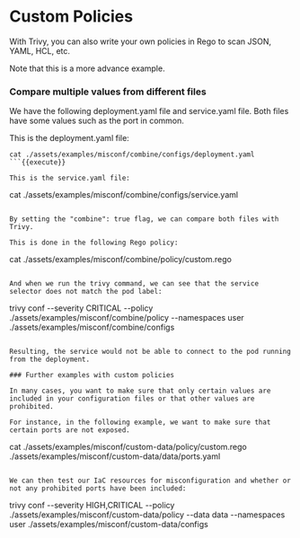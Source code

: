 # Custom Policies

With Trivy, you can also write your own policies in Rego to scan JSON, YAML, HCL, etc.

Note that this is a more advance example.

### Compare multiple values from different files

We have the following deployment.yaml file and service.yaml file. Both files have some values such as the port in common. 

This is the deployment.yaml file:

```
cat ./assets/examples/misconf/combine/configs/deployment.yaml
```{{execute}}

This is the service.yaml file:

```
cat ./assets/examples/misconf/combine/configs/service.yaml
```{{execute}}

By setting the "combine": true flag, we can compare both files with Trivy.

This is done in the following Rego policy:

```
cat ./assets/examples/misconf/combine/policy/custom.rego
```{{execute}}

And when we run the trivy command, we can see that the service selector does not match the pod label:

```
trivy conf --severity CRITICAL --policy ./assets/examples/misconf/combine/policy --namespaces user ./assets/examples/misconf/combine/configs
```{{execute}}

Resulting, the service would not be able to connect to the pod running from the deployment.

### Further examples with custom policies

In many cases, you want to make sure that only certain values are included in your configuration files or that other values are prohibited.

For instance, in the following example, we want to make sure that certain ports are not exposed.

```
cat ./assets/examples/misconf/custom-data/policy/custom.rego ./assets/examples/misconf/custom-data/data/ports.yaml
```{{execute}}

We can then test our IaC resources for misconfiguration and whether or not any prohibited ports have been included:
```
trivy conf --severity HIGH,CRITICAL --policy ./assets/examples/misconf/custom-data/policy --data data --namespaces user ./assets/examples/misconf/custom-data/configs
```{{execute}}
